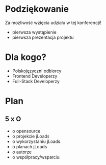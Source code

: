 # Podziękowanie

Za możliwość wzięcia udziału w tej konferencji!

+ pierwsza wystąpienie
+ pierwsza prezentacja projektu


# Dla kogo?

+ Polskojęzyczni odbiorcy
+ Frontend Developerzy
+ Full-Stack Developerzy

# Plan
## 5 x O
+ o opensource
+ o projekcie jLoads
+ o wykorzystaniu jLoads
+ o planach jLoads
+ o autorze 
+ o współpracy/wsparciu
